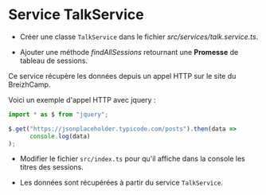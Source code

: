 # Service TalkService

* Créer une classe `TalkService` dans le fichier _src/services/talk.service.ts_.

* Ajouter une méthode _findAllSessions_ retournant une **Promesse** de tableau de sessions.

Ce service récupère les données depuis un appel HTTP sur le site du BreizhCamp.

Voici un exemple d'appel HTTP avec jquery :

```ts
import * as $ from "jquery";

$.get("https://jsonplaceholder.typicode.com/posts").then(data =>
      console.log(data)
);
```

* Modifier le fichier `src/index.ts` pour qu'il affiche dans la console les titres des sessions.

 * Les données sont récupérées à partir du service `TalkService`.
